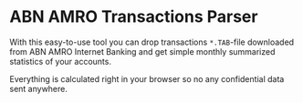 # ABN AMRO Transactions Parser

With this easy-to-use tool you can drop transactions `*.TAB`-file downloaded from ABN AMRO Internet Banking and get simple monthly summarized statistics of your accounts.

Everything is calculated right in your browser so no any confidential data sent anywhere.
